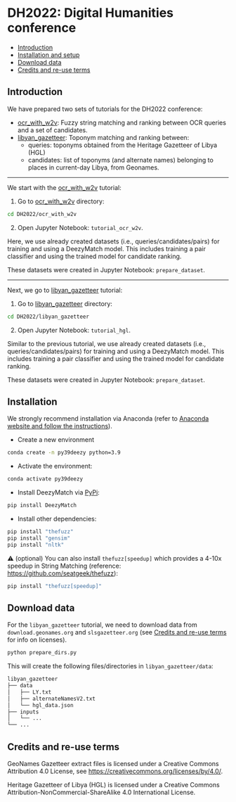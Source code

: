 # DH2022: Digital Humanities conference

- [Introduction](#introduction)
- [Installation and setup](#installation)
- [Download data](#download-data)
- [Credits and re-use terms](#credits-and-re-use-terms)

## Introduction

We have prepared two sets of tutorials for the DH2022 conference:
- [ocr_with_w2v](ocr_with_w2v): Fuzzy string matching and ranking between OCR queries and a set of candidates.
- [libyan_gazetteer](libyan_gazetteer): Toponym matching and ranking between:
    - queries: toponyms obtained from the Heritage Gazetteer of Libya (HGL)
    - candidates: list of toponyms (and alternate names) belonging to places in current-day Libya, from Geonames.

---

We start with the [ocr_with_w2v](ocr_with_w2v) tutorial:

1. Go to [ocr_with_w2v](ocr_with_w2v) directory:

```bash
cd DH2022/ocr_with_w2v
```

2. Open Jupyter Notebook: `tutorial_ocr_w2v`.

Here, we use already created datasets (i.e., queries/candidates/pairs) for training and using a DeezyMatch model. This includes training a pair classifier and using the trained model for candidate ranking.

These datasets were created in Jupyter Notebook: `prepare_dataset`. 

---

Next, we go to [libyan_gazetteer](libyan_gazetteer) tutorial:

1. Go to [libyan_gazetteer](libyan_gazetteer) directory:

```bash
cd DH2022/libyan_gazetteer
```

2. Open Jupyter Notebook: `tutorial_hgl`.

Similar to the previous tutorial, we use already created datasets (i.e., queries/candidates/pairs) for training and using a DeezyMatch model. This includes training a pair classifier and using the trained model for candidate ranking.

These datasets were created in Jupyter Notebook: `prepare_dataset`. 


## Installation

We strongly recommend installation via Anaconda (refer to [Anaconda website and follow the instructions](https://docs.anaconda.com/anaconda/install/)).

* Create a new environment

```bash
conda create -n py39deezy python=3.9
```

* Activate the environment:

```bash
conda activate py39deezy
```

* Install DeezyMatch via [PyPi](https://pypi.org/project/DeezyMatch/):
      
```bash
pip install DeezyMatch
```

* Install other dependencies:

```bash
pip install "thefuzz"
pip install "gensim"
pip install "nltk"
```

:warning: (optional) You can also install `thefuzz[speedup]` which provides a 4-10x speedup in String Matching (reference: https://github.com/seatgeek/thefuzz):

```bash
pip install "thefuzz[speedup]"
```

## Download data

For the `libyan_gazetteer` tutorial, we need to download data from `download.geonames.org` and `slsgazetteer.org` (see [Credits and re-use terms](#credits-and-re-use-terms) for info on licenses). 

```bash
python prepare_dirs.py
```

This will create the following files/directories in `libyan_gazetteer/data`:

```bash
libyan_gazetteer
├── data
│   ├── LY.txt
│   ├── alternateNamesV2.txt
│   └── hgl_data.json
├── inputs
│   └── ... 
└── ...
```

## Credits and re-use terms

GeoNames Gazetteer extract files is licensed under a Creative Commons Attribution 4.0 License, see https://creativecommons.org/licenses/by/4.0/.

Heritage Gazetteer of Libya (HGL) is licensed under a Creative Commons Attribution-NonCommercial-ShareAlike 4.0 International License.
